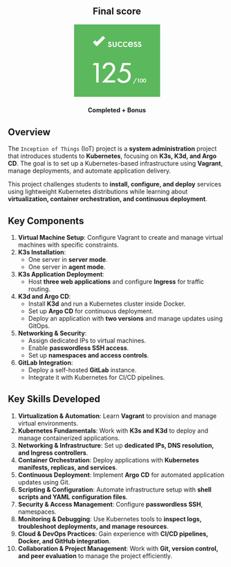 <div align=center>
<h2>Final score</h2>
<img src=https://github.com/Xanaco/42_00_Ressources/blob/main/125Grade.png alt=Xanaco's 42Project Score/>
<h4>Completed + Bonus</h4>
</div>

## Overview

The `Inception of Things` (IoT) project is a **system administration** project that introduces students to **Kubernetes**, focusing on **K3s, K3d, and Argo CD**. The goal is to set up a Kubernetes-based infrastructure using **Vagrant**, manage deployments, and automate application delivery.

This project challenges students to **install, configure, and deploy** services using lightweight Kubernetes distributions while learning about **virtualization, container orchestration, and continuous deployment**.

## Key Components

1. **Virtual Machine Setup**: Configure Vagrant to create and manage virtual machines with specific constraints.
2. **K3s Installation**:
   - One server in **server mode**.
   - One server in **agent mode**.
3. **K3s Application Deployment**:
   - Host **three web applications** and configure **Ingress** for traffic routing.
4. **K3d and Argo CD**:
   - Install **K3d** and run a Kubernetes cluster inside Docker.
   - Set up **Argo CD** for continuous deployment.
   - Deploy an application with **two versions** and manage updates using GitOps.
5. **Networking & Security**:
   - Assign dedicated IPs to virtual machines.
   - Enable **passwordless SSH access**.
   - Set up **namespaces and access controls**.
6. **GitLab Integration**:
   - Deploy a self-hosted **GitLab** instance.
   - Integrate it with Kubernetes for CI/CD pipelines.

## Key Skills Developed

1. **Virtualization & Automation**: Learn **Vagrant** to provision and manage virtual environments.
2. **Kubernetes Fundamentals**: Work with **K3s and K3d** to deploy and manage containerized applications.
3. **Networking & Infrastructure**: Set up **dedicated IPs, DNS resolution, and Ingress controllers**.
4. **Container Orchestration**: Deploy applications with **Kubernetes manifests, replicas, and services**.
5. **Continuous Deployment**: Implement **Argo CD** for automated application updates using Git.
6. **Scripting & Configuration**: Automate infrastructure setup with **shell scripts and YAML configuration files**.
7. **Security & Access Management**: Configure **passwordless SSH**, namespaces.
8. **Monitoring & Debugging**: Use Kubernetes tools to **inspect logs, troubleshoot deployments, and manage resources**.
9. **Cloud & DevOps Practices**: Gain experience with **CI/CD pipelines, Docker, and GitHub integration**.
10. **Collaboration & Project Management**: Work with **Git, version control, and peer evaluation** to manage the project efficiently.
